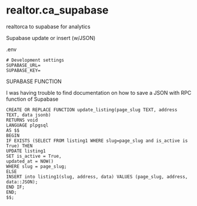 # realtor.ca_supabase

realtorca to supabase for analytics

Supabase update or insert (w/JSON)

.env

```
# Development settings
SUPABASE_URL=
SUPABASE_KEY=

```

SUPABASE FUNCTION

I was having trouble to find documentation on how to save a JSON with RPC function of Supabase

```
CREATE OR REPLACE FUNCTION update_listing(page_slug TEXT, address TEXT, data jsonb)
RETURNS void
LANGUAGE plpgsql
AS $$
BEGIN
IF EXISTS (SELECT FROM listing1 WHERE slug=page_slug and is_active is True) THEN
UPDATE listing1
SET is_active = True,
updated_at = NOW()
WHERE slug = page_slug;
ELSE
INSERT into listing1(slug, address, data) VALUES (page_slug, address, data::JSON);
END IF;
END;
$$;
```

